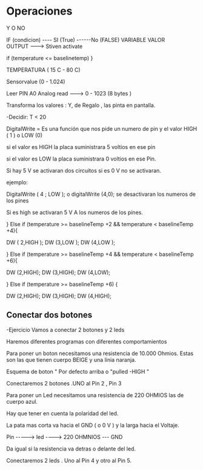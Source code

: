 # Operaciones 

Y
O
NO

IF (condicion) ---- SI (True) ------No (FALSE)
    VARIABLE   VALOR          
OUTPUT ---> Stiven activate

if (temperature <= baselinetemp)
}

TEMPERATURA ( 15 C - 80 C)

Sensorvalue (0 - 1.024)



Leer PIN A0
    Analog read ---> 0 - 1023 (8 bytes ) 

Transforma los valores :
          Y, de Regalo , las pinta en pantalla.
         
 -Decidir:
  T < 20 
  
  DigitalWrite = Es una función que nos pide un numero de pin y el valor HIGH ( 1 ) o LOW (0)
  
  si el valor es HIGH la placa suministrara 5 voltios en ese pin 
  
  si el valor es LOW la placa suministrara 0 voltios en ese Pin.
  
  Si hay 5 V se activaran dos circuitos si es 0 V no se activaran.
  
  ejemplo:
   
 DigitalWrite ( 4 ; LOW ); o digitalWrite (4,0); se desactivaran los numeros de los pines 
  
 Si es high se activaran 5 V A los numeros de los pines.
  
  
  
} Else if (temperature >= baselineTemp +2 && temperature < baselineTemp +4){

DW ( 2,HIGH );
DW (3,LOW );
DW (4,LOW );

} Else if (temperature >= baselineTemp +4 && temperature < baselineTemp +6){

DW (2,HIGH);
DW (3,HIGH);
DW (4,LOW);


 } Else if (temperature >= baselineTemp +6) {
 
DW (2,HIGH);
DW (3,HIGH);
DW (4,HIGH);

## Conectar dos botones 

-Ejercicio 
Vamos a conectar 2 botones y 2 leds 
 
Haremos diferentes programas con diferentes comportamientos 

Para poner un boton necesitamos una resistencia de 10.000 Ohmios. Estas son las que tienen cuerpo BEIGE y una linia naranja.

Esquema de boton " Por defecto arriba o "pulled -HIGH "

Conectaremos 2 botones .UNO al Pin 2 , Pin 3 

Para poner un Led necesitamos una resistencia de 220 OHMIOS las de cuerpo azul.

Hay que tener en cuenta la polaridad del led.

La pata mas corta va hacia el GND ( o 0 V ) y la larga hacia el Voltaje.

Pin -----> led ----> 220 OHMNIOS --- GND 

Da igual si la resistencia va detras o delante del led.

Conectaremos 2 leds . Uno al Pin 4 y otro al Pin 5.






































  
  
  
  
  
  
  
  
  
  
  
  
  
  
  
  
  
  
  
  
  
  
  
  
  
  
  
  
  
  
  
  
  
  
  
  
  
  
  
  
  
  
  
  
  
  
  
  
  
  
  
